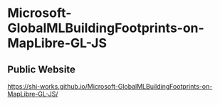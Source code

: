 # Microsoft-GlobalMLBuildingFootprints-on-MapLibre-GL-JS
## Public Website
https://shi-works.github.io/Microsoft-GlobalMLBuildingFootprints-on-MapLibre-GL-JS/
